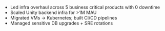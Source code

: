 - Led infra overhaul across 5 business critical products with 0 downtime
- Scaled Unity backend infra for >1M MAU
- Migrated VMs → Kubernetes; built CI/CD pipelines
- Managed sensitive DB upgrades + SRE rotations
